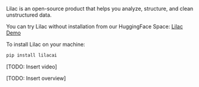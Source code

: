 Lilac is an open-source product that helps you analyze, structure, and clean unstructured data.

You can try Lilac without installation from our HuggingFace Space: [Lilac Demo](https://lilacai-lilac.hf.space/)

To install Lilac on your machine:

```sh
pip install lilacai
```

[TODO: Insert video]

[TODO: Insert overview]

